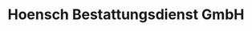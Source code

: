 ---
title: "Hoensch Bestattungsdienst GmbH"
url: /leipzig/hoensch-bestattungsdienst-gmbh/
shop: Bestattungen
---